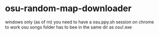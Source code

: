 # osu-random-map-downloader
windows only (as of rn)
you need to have a osu.ppy.sh session on chrome to work
osu songs  folder has to bee in the same dir as osu!.exe
